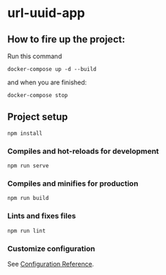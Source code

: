 # url-uuid-app

## How to fire up the project:

Run this command

```
docker-compose up -d --build
```

and when you are finished:

```
docker-compose stop
```

## Project setup

```
npm install
```

### Compiles and hot-reloads for development

```
npm run serve
```

### Compiles and minifies for production

```
npm run build
```

### Lints and fixes files

```
npm run lint
```

### Customize configuration

See [Configuration Reference](https://cli.vuejs.org/config/).
